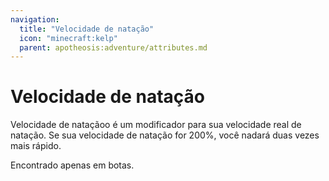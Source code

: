 ```yaml
---
navigation:
  title: "Velocidade de natação"
  icon: "minecraft:kelp"
  parent: apotheosis:adventure/attributes.md
---
```


# Velocidade de natação

<Color id="blue">Velocidade de nataçãoo</Color> é um modificador para sua velocidade real de natação. Se sua velocidade de natação for 200%, você nadará duas vezes mais rápido.

Encontrado apenas em botas.

